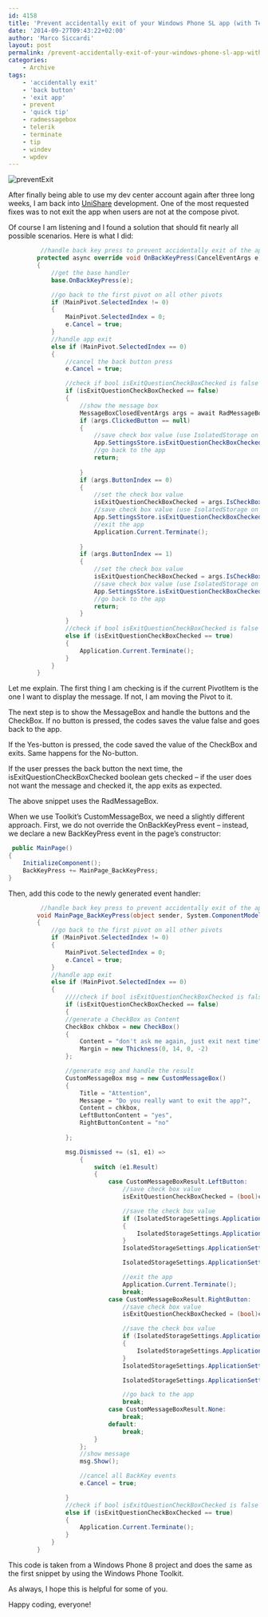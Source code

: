```yaml
---
id: 4158
title: 'Prevent accidentally exit of your Windows Phone SL app (with Telerik RadMessageBox or Toolkit CustomMessageBox)'
date: '2014-09-27T09:43:22+02:00'
author: 'Marco Siccardi'
layout: post
permalink: /prevent-accidentally-exit-of-your-windows-phone-sl-app-with-telerik-radmessagebox-or-toolkit-custommessagebox/
categories:
    - Archive
tags:
    - 'accidentally exit'
    - 'back button'
    - 'exit app'
    - prevent
    - 'quick tip'
    - radmessagebox
    - telerik
    - terminate
    - tip
    - windev
    - wpdev
---
```


![preventExit](/assets/img/2014/09/preventExit.png "preventExit")

After finally being able to use my dev center account again after three long weeks, I am back into [UniShare](http://www.windowsphone.com/s?appid=ee42cb1d-8a68-41c6-9c0c-d3e3fc61d6ea) development. One of the most requested fixes was to not exit the app when users are not at the compose pivot.

Of course I am listening and I found a solution that should fit nearly all possible scenarios. Here is what I did:

``` csharp
         //handle back key press to prevent accidentally exit of the app
        protected async override void OnBackKeyPress(CancelEventArgs e)
        {
            //get the base handler
            base.OnBackKeyPress(e);

            //go back to the first pivot on all other pivots
            if (MainPivot.SelectedIndex != 0)
            {
                MainPivot.SelectedIndex = 0;
                e.Cancel = true;
            }
            //handle app exit
            else if (MainPivot.SelectedIndex == 0)
            {
                //cancel the back button press
                e.Cancel = true;

                //check if bool isExitQuestionCheckBoxChecked is false and the message needs to be displayed
                if (isExitQuestionCheckBoxChecked == false)
                {
                    //show the message box
                    MessageBoxClosedEventArgs args = await RadMessageBox.ShowAsync("Do you really want to exit the app?", MessageBoxButtons.YesNo, null, "don't ask me again, just exit next time", false, true);
                    if (args.ClickedButton == null)
                    {
                        //save check box value (use IsolatedStorage on earlier versions of Windows Phone)
                        App.SettingsStore.isExitQuestionCheckBoxChecked = isExitQuestionCheckBoxChecked;
                        //go back to the app
                        return;
                        
                    }
                    if (args.ButtonIndex == 0)
                    {
                        //set the check box value
                        isExitQuestionCheckBoxChecked = args.IsCheckBoxChecked;
                        //save check box value (use IsolatedStorage on earlier versions of Windows Phone)
                        App.SettingsStore.isExitQuestionCheckBoxChecked = isExitQuestionCheckBoxChecked;
                        //exit the app
                        Application.Current.Terminate();
                        
                    }
                    if (args.ButtonIndex == 1)
                    {
                        //set the check box value
                        isExitQuestionCheckBoxChecked = args.IsCheckBoxChecked;
                        //save check box value (use IsolatedStorage on earlier versions of Windows Phone)
                        App.SettingsStore.isExitQuestionCheckBoxChecked = isExitQuestionCheckBoxChecked;
                        //go back to the app
                        return;
                    }
                }
                //check if bool isExitQuestionCheckBoxChecked is false and the app should be exited
                else if (isExitQuestionCheckBoxChecked == true)
                {
                    Application.Current.Terminate();
                }
            }
        }
```
 
Let me explain. The first thing I am checking is if the current PivotItem is the one I want to display the message. If not, I am moving the Pivot to it.

The next step is to show the MessageBox and handle the buttons and the CheckBox. If no button is pressed, the codes saves the value false and goes back to the app.

If the Yes-button is pressed, the code saved the value of the CheckBox and exits. Same happens for the No-button.

If the user presses the back button the next time, the isExitQuestionCheckBoxChecked boolean gets checked – if the user does not want the message and checked it, the app exits as expected.

The above snippet uses the RadMessageBox.

When we use Toolkit’s CustomMessageBox, we need a slightly different approach. First, we do not override the OnBackKeyPress event – instead, we declare a new BackKeyPress event in the page’s constructor:

``` csharp
 public MainPage()
{
    InitializeComponent();     
    BackKeyPress += MainPage_BackKeyPress;
}
```
 
Then, add this code to the newly generated event handler:

``` csharp
         //handle back key press to prevent accidentally exit of the app
        void MainPage_BackKeyPress(object sender, System.ComponentModel.CancelEventArgs e)
        {
            //go back to the first pivot on all other pivots
            if (MainPivot.SelectedIndex != 0)
            {
                MainPivot.SelectedIndex = 0;
                e.Cancel = true;
            }
            //handle app exit
            else if (MainPivot.SelectedIndex == 0)
            {   
                ////check if bool isExitQuestionCheckBoxChecked is false and the message needs to be displayed
                if (isExitQuestionCheckBoxChecked == false)
                {
                //generate a CheckBox as Content
                CheckBox chkbox = new CheckBox()
                {
                    Content = "don't ask me again, just exit next time",
                    Margin = new Thickness(0, 14, 0, -2)
                };

                //generate msg and handle the result
                CustomMessageBox msg = new CustomMessageBox()
                {
                    Title = "Attention",
                    Message = "Do you really want to exit the app?",
                    Content = chkbox,
                    LeftButtonContent = "yes",
                    RightButtonContent = "no"
                    
                };

                msg.Dismissed += (s1, e1) =>
                    {
                        switch (e1.Result)
                        {
                            case CustomMessageBoxResult.LeftButton:
                                //save check box value
                                isExitQuestionCheckBoxChecked = (bool)chkbox.IsChecked;

                                //save the check box value
                                if (IsolatedStorageSettings.ApplicationSettings.Contains("isExitQuestionCheckBoxChecked"))
                                {
                                    IsolatedStorageSettings.ApplicationSettings.Remove("isExitQuestionCheckBoxChecked");
                                }
                                IsolatedStorageSettings.ApplicationSettings.Add("isExitQuestionCheckBoxChecked", isExitQuestionCheckBoxChecked);

                                IsolatedStorageSettings.ApplicationSettings.Save();

                                //exit the app
                                Application.Current.Terminate();
                                break;
                            case CustomMessageBoxResult.RightButton:
                                //save check box value
                                isExitQuestionCheckBoxChecked = (bool)chkbox.IsChecked;

                                //save the check box value
                                if (IsolatedStorageSettings.ApplicationSettings.Contains("isExitQuestionCheckBoxChecked"))
                                {
                                    IsolatedStorageSettings.ApplicationSettings.Remove("isExitQuestionCheckBoxChecked");
                                }
                                IsolatedStorageSettings.ApplicationSettings.Add("isExitQuestionCheckBoxChecked", isExitQuestionCheckBoxChecked);

                                IsolatedStorageSettings.ApplicationSettings.Save();

                                //go back to the app
                                break;
                            case CustomMessageBoxResult.None:
                                break;
                            default:
                                break;
                        }
                    };
                    //show message
                    msg.Show();

                    //cancel all BackKey events
                    e.Cancel = true;

                }
                //check if bool isExitQuestionCheckBoxChecked is false and the app should be exited
                else if (isExitQuestionCheckBoxChecked == true)
                {
                    Application.Current.Terminate();
                }
            }
        }
```
 
This code is taken from a Windows Phone 8 project and does the same as the first snippet by using the Windows Phone Toolkit.

As always, I hope this is helpful for some of you.

Happy coding, everyone!